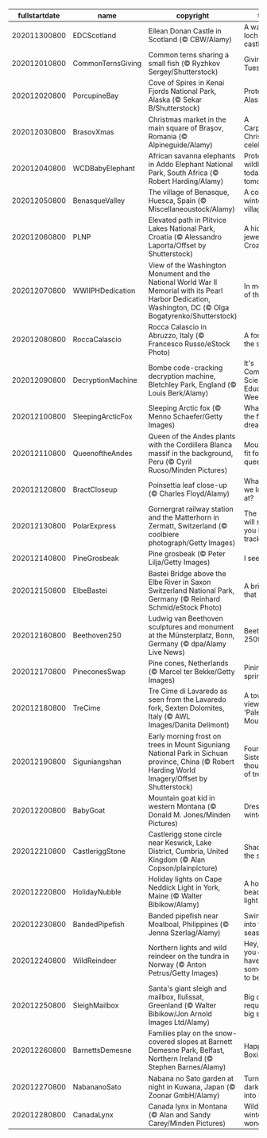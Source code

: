 |fullstartdate|name|copyright|title|image|
|--|--|--|--|--|
202011300800|EDCScotland|Eilean Donan Castle in Scotland (© CBW/Alamy)|A water loch-ed castle|![](/en-US/2020/12/202011300800EDCScotland.jpg)|
202012010800|CommonTernsGiving|Common terns sharing a small fish (© Ryzhkov Sergey/Shutterstock)|Giving Tuesday|![](/en-US/2020/12/202012010800CommonTernsGiving.jpg)|
202012020800|PorcupineBay|Cove of Spires in Kenai Fjords National Park, Alaska (© Sekar B/Shutterstock)|Protecting Alaska|![](/en-US/2020/12/202012020800PorcupineBay.jpg)|
202012030800|BrasovXmas|Christmas market in the main square of Braşov, Romania (© Alpineguide/Alamy)|A Carpathian Christmas celebration|![](/en-US/2020/12/202012030800BrasovXmas.jpg)|
202012040800|WCDBabyElephant|African savanna elephants in Addo Elephant National Park, South Africa (© Robert Harding/Alamy)|Protecting wildlife today and tomorrow|![](/en-US/2020/12/202012040800WCDBabyElephant.jpg)|
202012050800|BenasqueValley|The village of Benasque, Huesca, Spain (© Miscellaneoustock/Alamy)|A cozy winter village|![](/en-US/2020/12/202012050800BenasqueValley.jpg)|
202012060800|PLNP|Elevated path in Plitvice Lakes National Park, Croatia (© Alessandro Laporta/Offset by Shutterstock)|A hidden jewel in Croatia|![](/en-US/2020/12/202012060800PLNP.jpg)|
202012070800|WWIIPHDedication|View of the Washington Monument and the National World War II Memorial with its Pearl Harbor Dedication, Washington, DC (© Olga Bogatyrenko/Shutterstock)|In memory of those lost|![](/en-US/2020/12/202012070800WWIIPHDedication.jpg)|
202012080800|RoccaCalascio|Rocca Calascio in Abruzzo, Italy (© Francesco Russo/eStock Photo)|A fortress in the sky|![](/en-US/2020/12/202012080800RoccaCalascio.jpg)|
202012090800|DecryptionMachine|Bombe code-cracking decryption machine, Bletchley Park, England (© Louis Berk/Alamy)|It's Computer Science Education Week|![](/en-US/2020/12/202012090800DecryptionMachine.jpg)|
202012100800|SleepingArcticFox|Sleeping Arctic fox (© Menno Schaefer/Getty Images)|What does the fox dream?|![](/en-US/2020/12/202012100800SleepingArcticFox.jpg)|
202012110800|QueenoftheAndes|Queen of the Andes plants with the Cordillera Blanca massif in the background, Peru (© Cyril Ruoso/Minden Pictures)|Mountains fit for a queen|![](/en-US/2020/12/202012110800QueenoftheAndes.jpg)|
202012120800|BractCloseup|Poinsettia leaf close-up (© Charles Floyd/Alamy)|What are we looking at?|![](/en-US/2020/12/202012120800BractCloseup.jpg)|
202012130800|PolarExpress|Gornergrat railway station and the Matterhorn in Zermatt, Switzerland (© coolbiere photograph/Getty Images)|The view will stop you in your tracks|![](/en-US/2020/12/202012130800PolarExpress.jpg)|
202012140800|PineGrosbeak|Pine grosbeak (© Peter Lilja/Getty Images)|I see one!|![](/en-US/2020/12/202012140800PineGrosbeak.jpg)|
202012150800|ElbeBastei|Bastei Bridge above the Elbe River in Saxon Switzerland National Park, Germany (© Reinhard Schmid/eStock Photo)|A bridge that rocks|![](/en-US/2020/12/202012150800ElbeBastei.jpg)|
202012160800|Beethoven250|Ludwig van Beethoven sculptures and monument at the Münsterplatz, Bonn, Germany (© dpa/Alamy Live News)|Beethoven's 250th|![](/en-US/2020/12/202012160800Beethoven250.jpg)|
202012170800|PineconesSwap|Pine cones, Netherlands (© Marcel ter Bekke/Getty Images)|Pining for spring|![](/en-US/2020/12/202012170800PineconesSwap.jpg)|
202012180800|TreCime|Tre Cime di Lavaredo as seen from the Lavaredo fork, Sexten Dolomites, Italy (© AWL Images/Danita Delimont)|A towering view of the 'Pale Mountains'|![](/en-US/2020/12/202012180800TreCime.jpg)|
202012190800|Siguniangshan|Early morning frost on trees in Mount Siguniang National Park in Sichuan province, China (© Robert Harding World Imagery/Offset by Shutterstock)|Four Sisters, thousands of trees|![](/en-US/2020/12/202012190800Siguniangshan.jpg)|
202012200800|BabyGoat|Mountain goat kid in western Montana (© Donald M. Jones/Minden Pictures)|Dressed for winter fun|![](/en-US/2020/12/202012200800BabyGoat.jpg)|
202012210800|CastleriggStone|Castlerigg stone circle near Keswick, Lake District, Cumbria, United Kingdom (© Alan Copson/plainpicture)|Shadows on the solstice|![](/en-US/2020/12/202012210800CastleriggStone.jpg)|
202012220800|HolidayNubble|Holiday lights on Cape Neddick Light in York, Maine (© Walter Bibikow/Alamy)|A holiday beacon of light|![](/en-US/2020/12/202012220800HolidayNubble.jpg)|
202012230800|BandedPipefish|Banded pipefish near Moalboal, Philippines (© Jenna Szerlag/Alamy)|Swimming into the season|![](/en-US/2020/12/202012230800BandedPipefish.jpg)|
202012240800|WildReindeer|Northern lights and wild reindeer on the tundra in Norway (© Anton Petrus/Getty Images)|Hey, don't you guys have somewhere to be?|![](/en-US/2020/12/202012240800WildReindeer.jpg)|
202012250800|SleighMailbox|Santa's giant sleigh and mailbox, Ilulissat, Greenland (© Walter Bibikow/Jon Arnold Images Ltd/Alamy)|Big dreams require a big sleigh|![](/en-US/2020/12/202012250800SleighMailbox.jpg)|
202012260800|BarnettsDemesne|Families play on the snow-covered slopes at Barnett Demesne Park, Belfast, Northern Ireland (© Stephen Barnes/Alamy)|Happy Boxing Day!|![](/en-US/2020/12/202012260800BarnettsDemesne.jpg)|
202012270800|NabananoSato|Nabana no Sato garden at night in Kuwana, Japan (© Zoonar GmbH/Alamy)|Turning darkness into light|![](/en-US/2020/12/202012270800NabananoSato.jpg)|
202012280800|CanadaLynx|Canada lynx in Montana (© Alan and Sandy Carey/Minden Pictures)|Wildcat in a winter wonderland|![](/en-US/2020/12/202012280800CanadaLynx.jpg)|

